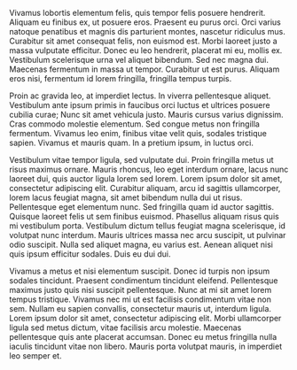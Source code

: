 Vivamus lobortis elementum felis, quis tempor felis posuere hendrerit. Aliquam eu finibus ex, ut posuere eros. Praesent eu purus orci. Orci varius natoque penatibus et magnis dis parturient montes, nascetur ridiculus mus. Curabitur sit amet consequat felis, non euismod est. Morbi laoreet justo a massa vulputate efficitur. Donec eu leo hendrerit, placerat mi eu, mollis ex. Vestibulum scelerisque urna vel aliquet bibendum. Sed nec magna dui. Maecenas fermentum in massa ut tempor. Curabitur ut est purus. Aliquam eros nisi, fermentum id lorem fringilla, fringilla tempus turpis.

Proin ac gravida leo, at imperdiet lectus. In viverra pellentesque aliquet. Vestibulum ante ipsum primis in faucibus orci luctus et ultrices posuere cubilia curae; Nunc sit amet vehicula justo. Mauris cursus varius dignissim. Cras commodo molestie elementum. Sed congue metus non fringilla fermentum. Vivamus leo enim, finibus vitae velit quis, sodales tristique sapien. Vivamus et mauris quam. In a pretium ipsum, in luctus orci.

Vestibulum vitae tempor ligula, sed vulputate dui. Proin fringilla metus ut risus maximus ornare. Mauris rhoncus, leo eget interdum ornare, lacus nunc laoreet dui, quis auctor ligula lorem sed lorem. Lorem ipsum dolor sit amet, consectetur adipiscing elit. Curabitur aliquam, arcu id sagittis ullamcorper, lorem lacus feugiat magna, sit amet bibendum nulla dui ut risus. Pellentesque eget elementum nunc. Sed fringilla quam id auctor sagittis. Quisque laoreet felis ut sem finibus euismod. Phasellus aliquam risus quis mi vestibulum porta. Vestibulum dictum tellus feugiat magna scelerisque, id volutpat nunc interdum. Mauris ultrices massa nec arcu suscipit, ut pulvinar odio suscipit. Nulla sed aliquet magna, eu varius est. Aenean aliquet nisi quis ipsum efficitur sodales. Duis eu dui dui.

Vivamus a metus et nisi elementum suscipit. Donec id turpis non ipsum sodales tincidunt. Praesent condimentum tincidunt eleifend. Pellentesque maximus justo quis nisi suscipit pellentesque. Nunc at mi sit amet lorem tempus tristique. Vivamus nec mi ut est facilisis condimentum vitae non sem. Nullam eu sapien convallis, consectetur mauris ut, interdum ligula. Lorem ipsum dolor sit amet, consectetur adipiscing elit. Morbi ullamcorper ligula sed metus dictum, vitae facilisis arcu molestie. Maecenas pellentesque quis ante placerat accumsan. Donec eu metus fringilla nulla iaculis tincidunt vitae non libero. Mauris porta volutpat mauris, in imperdiet leo semper et. 

